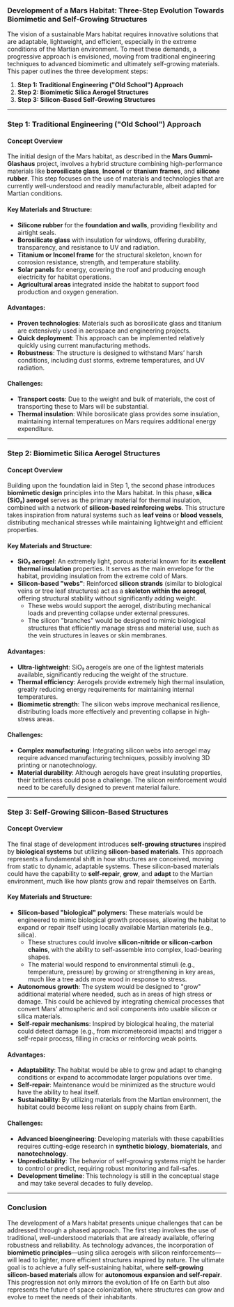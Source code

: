 ### Development of a Mars Habitat: Three-Step Evolution Towards Biomimetic and Self-Growing Structures

The vision of a sustainable Mars habitat requires innovative solutions that are adaptable, lightweight, and efficient, especially in the extreme conditions of the Martian environment. To meet these demands, a progressive approach is envisioned, moving from traditional engineering techniques to advanced biomimetic and ultimately self-growing materials. This paper outlines the three development steps:

1. **Step 1: Traditional Engineering ("Old School") Approach**
2. **Step 2: Biomimetic Silica Aerogel Structures**
3. **Step 3: Silicon-Based Self-Growing Structures**

---

### Step 1: Traditional Engineering ("Old School") Approach

#### Concept Overview
The initial design of the Mars habitat, as described in the **Mars Gummi-Glashaus** project, involves a hybrid structure combining high-performance materials like **borosilicate glass**, **Inconel** or **titanium frames**, and **silicone rubber**. This step focuses on the use of materials and technologies that are currently well-understood and readily manufacturable, albeit adapted for Martian conditions. 

#### Key Materials and Structure:
- **Silicone rubber** for the **foundation and walls**, providing flexibility and airtight seals.
- **Borosilicate glass** with insulation for windows, offering durability, transparency, and resistance to UV and radiation.
- **Titanium or Inconel frame** for the structural skeleton, known for corrosion resistance, strength, and temperature stability.
- **Solar panels** for energy, covering the roof and producing enough electricity for habitat operations.
- **Agricultural areas** integrated inside the habitat to support food production and oxygen generation.

#### Advantages:
- **Proven technologies**: Materials such as borosilicate glass and titanium are extensively used in aerospace and engineering projects.
- **Quick deployment**: This approach can be implemented relatively quickly using current manufacturing methods.
- **Robustness**: The structure is designed to withstand Mars’ harsh conditions, including dust storms, extreme temperatures, and UV radiation.

#### Challenges:
- **Transport costs**: Due to the weight and bulk of materials, the cost of transporting these to Mars will be substantial.
- **Thermal insulation**: While borosilicate glass provides some insulation, maintaining internal temperatures on Mars requires additional energy expenditure.

---

### Step 2: Biomimetic Silica Aerogel Structures

#### Concept Overview
Building upon the foundation laid in Step 1, the second phase introduces **biomimetic design** principles into the Mars habitat. In this phase, **silica (SiO₂) aerogel** serves as the primary material for thermal insulation, combined with a network of **silicon-based reinforcing webs**. This structure takes inspiration from natural systems such as **leaf veins** or **blood vessels**, distributing mechanical stresses while maintaining lightweight and efficient properties.

#### Key Materials and Structure:
- **SiO₂ aerogel**: An extremely light, porous material known for its **excellent thermal insulation** properties. It serves as the main envelope for the habitat, providing insulation from the extreme cold of Mars.
- **Silicon-based "webs"**: Reinforced **silicon strands** (similar to biological veins or tree leaf structures) act as a **skeleton within the aerogel**, offering structural stability without significantly adding weight.
  - These webs would support the aerogel, distributing mechanical loads and preventing collapse under external pressures.
  - The silicon "branches" would be designed to mimic biological structures that efficiently manage stress and material use, such as the vein structures in leaves or skin membranes.

#### Advantages:
- **Ultra-lightweight**: SiO₂ aerogels are one of the lightest materials available, significantly reducing the weight of the structure.
- **Thermal efficiency**: Aerogels provide extremely high thermal insulation, greatly reducing energy requirements for maintaining internal temperatures.
- **Biomimetic strength**: The silicon webs improve mechanical resilience, distributing loads more effectively and preventing collapse in high-stress areas.

#### Challenges:
- **Complex manufacturing**: Integrating silicon webs into aerogel may require advanced manufacturing techniques, possibly involving 3D printing or nanotechnology.
- **Material durability**: Although aerogels have great insulating properties, their brittleness could pose a challenge. The silicon reinforcement would need to be carefully designed to prevent material failure.

---

### Step 3: Self-Growing Silicon-Based Structures

#### Concept Overview
The final stage of development introduces **self-growing structures** inspired by **biological systems** but utilizing **silicon-based materials**. This approach represents a fundamental shift in how structures are conceived, moving from static to dynamic, adaptable systems. These silicon-based materials could have the capability to **self-repair**, **grow**, and **adapt** to the Martian environment, much like how plants grow and repair themselves on Earth.

#### Key Materials and Structure:
- **Silicon-based "biological" polymers**: These materials would be engineered to mimic biological growth processes, allowing the habitat to expand or repair itself using locally available Martian materials (e.g., silica).
  - These structures could involve **silicon-nitride or silicon-carbon chains**, with the ability to self-assemble into complex, load-bearing shapes.
  - The material would respond to environmental stimuli (e.g., temperature, pressure) by growing or strengthening in key areas, much like a tree adds more wood in response to stress.
- **Autonomous growth**: The system would be designed to "grow" additional material where needed, such as in areas of high stress or damage. This could be achieved by integrating chemical processes that convert Mars’ atmospheric and soil components into usable silicon or silica materials.
- **Self-repair mechanisms**: Inspired by biological healing, the material could detect damage (e.g., from micrometeoroid impacts) and trigger a self-repair process, filling in cracks or reinforcing weak points.

#### Advantages:
- **Adaptability**: The habitat would be able to grow and adapt to changing conditions or expand to accommodate larger populations over time.
- **Self-repair**: Maintenance would be minimized as the structure would have the ability to heal itself.
- **Sustainability**: By utilizing materials from the Martian environment, the habitat could become less reliant on supply chains from Earth.

#### Challenges:
- **Advanced bioengineering**: Developing materials with these capabilities requires cutting-edge research in **synthetic biology**, **biomaterials**, and **nanotechnology**.
- **Unpredictability**: The behavior of self-growing systems might be harder to control or predict, requiring robust monitoring and fail-safes.
- **Development timeline**: This technology is still in the conceptual stage and may take several decades to fully develop.

---

### Conclusion

The development of a Mars habitat presents unique challenges that can be addressed through a phased approach. The first step involves the use of traditional, well-understood materials that are already available, offering robustness and reliability. As technology advances, the incorporation of **biomimetic principles**—using silica aerogels with silicon reinforcements—will lead to lighter, more efficient structures inspired by nature. The ultimate goal is to achieve a fully self-sustaining habitat, where **self-growing silicon-based materials** allow for **autonomous expansion and self-repair**. This progression not only mirrors the evolution of life on Earth but also represents the future of space colonization, where structures can grow and evolve to meet the needs of their inhabitants.